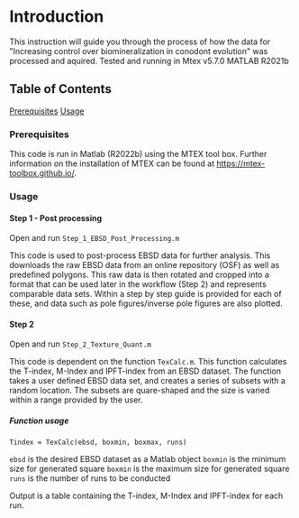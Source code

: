 # Introduction
This instruction will guide you through the process of how the data for "Increasing control over biomineralization in conodont evolution" was processed and aquired.
 Tested and running in Mtex v5.7.0 MATLAB R2021b
 
## Table of Contents  

[Prerequisites](#prerequisites) 
[Usage](#usage)

### Prerequisites 

This code is run in Matlab (R2022b) using the MTEX tool box. Further information on the installation of MTEX can be found at https://mtex-toolbox.github.io/.

### Usage

#### Step 1 - Post processing

Open and run `Step_1_EBSD_Post_Processing.m`

This code is used to post-process EBSD data for further analysis. This downloads the raw EBSD data from an online repository (OSF) as well as predefined polygons.
This raw data is then rotated and cropped into a format that can be used later in the workflow (Step 2) and represents comparable data sets. Within a step by step guide is provided for each of these, and  data such as pole figures/inverse pole figures are also plotted.

#### Step 2 
Open and run `Step_2_Texture_Quant.m`

This code is dependent on the function `TexCalc.m`. This function calculates the T-index, M-Index and IPFT-index from an EBSD dataset. The function takes a user defined EBSD data set, and creates a series of subsets with a random location. The subsets are quare-shaped and the size is varied within a range provided by the user.

##### Function usage

```
Tindex = TexCalc(ebsd, boxmin, boxmax, runs)
```

`ebsd` is the desired EBSD dataset as a Matlab object
`boxmin` is the minimum size for generated square
`boxmin` is the maximum size for generated square
`runs` is the number of runs to be conducted

Output is a table containing the T-index, M-Index and IPFT-index for each run.
